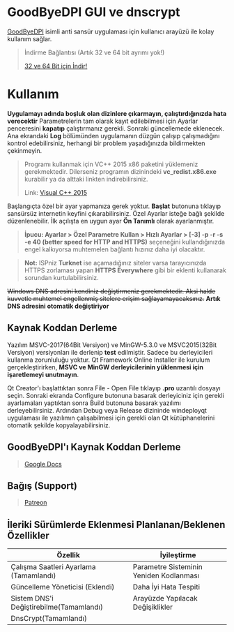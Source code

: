 # GoodByeDPI GUI ve dnscrypt

[GoodByeDPI](https://github.com/ValdikSS/GoodbyeDPI) isimli anti sansür uygulaması için kullanıcı arayüzü ile kolay kullanım sağlar.

> İndirme Bağlantısı (Artık 32 ve 64 bit ayrımı yok!)
>
>[32 ve 64 Bit için İndir!](https://github.com/cheytacllc/GUI-for-GoodbyeDPI/releases/download/1.1.7/GoodByeDPI_GUI.zip)
>


# Kullanım

**Uygulamayı adında boşluk olan dizinlere çıkarmayın, çalıştırdığınızda hata verecektir**
Parametrelerin tam olarak kayıt edilebilmesi için Ayarlar penceresini **kapatıp** çalıştırmanız gerekli. Sonraki güncellemede eklenecek. Ana ekrandaki **Log** bölümünden uygulamanın düzgün çalışıp çalışmadığını kontrol edebilirsiniz, herhangi bir problem yaşadığınızda bildirmekten çekinmeyin.

> Programı kullanmak için VC++ 2015 x86 paketini yüklemeniz gerekmektedir. Dilerseniz programın dizinindeki **vc_redist.x86.exe** kurabilir ya da alttaki linkten indirebilirsiniz.
>
> Link: [Visual C++ 2015](https://www.microsoft.com/tr-TR/download/details.aspx?id=52685)

Başlangıçta özel bir ayar yapmanıza gerek yoktur. **Başlat** butonuna tıklayıp sansürsüz internetin keyfini çıkarabilirsiniz. Özel Ayarlar isteğe bağlı şekilde düzenlenebilir. İlk açılışta en uygun ayar **Ön Tanımlı** olarak ayarlanmıştır. 

> **İpucu: Ayarlar > Özel Parametre Kullan > Hızlı Ayarlar > [-3] -p -r -s -e 40 (better speed for HTTP and HTTPS)** seçeneğini kullandığınızda engel kalkıyorsa muhtemelen bağlantı hızınız daha iyi olacaktır.

> **Not:** ISPniz **Turknet** ise açamadığınız siteler varsa tarayıcınızda HTTPS zorlaması yapan **HTTPS Everywhere** gibi bir eklenti kullanarak sorundan kurtulabilirsiniz.

~~Windows DNS adresini kendiniz değiştirmeniz gerekmektedir. Aksi halde kuvvetle muhtemel engellenmiş sitelere erişim sağlayamayacaksınız.~~ **Artık DNS adresini otomatik değiştiriyor**

## Kaynak Koddan Derleme

Yazılım MSVC-2017(64Bit Versiyon) ve MinGW-5.3.0 ve MSVC2015(32Bit Versiyon) versiyonları ile derlenip **test** edilmiştir. Sadece bu derleyicileri kullanma zorunluluğu yoktur. Qt Framework Online Installer ile kurulum gerçekleştirirken, **MSVC ve MinGW derleyicilerinin yüklenmesi için işaretlemeyi unutmayın**.

Qt Creator'ı başlattıktan sonra File - Open File tıklayıp **.pro** uzantılı dosyayı seçin. Sonraki ekranda Configure butonuna basarak derleyiciniz için gerekli ayarlamaları yaptıktan sonra Build butonuna basarak yazılımı derleyebilirsiniz. Ardından Debug veya Release dizininde windeployqt uygulaması ile yazılımın çalışabilmesi için gerekli olan Qt kütüphanelerini otomatik şekilde kopyalayabilirsiniz.

## GoodByeDPI'ı Kaynak Koddan Derleme

> [Google Docs](https://docs.google.com/document/d/1LMGmFVu17NKItqTpJKGKXMhX58xWcCJPezddCo73e7c/edit?usp=sharing)

## Bağış (Support)
>[Patreon](https://www.patreon.com/cheytacllc)

## İleriki Sürümlerde Eklenmesi Planlanan/Beklenen Özellikler
|Özellik| İyileştirme |
|--| --|
| Çalışma Saatleri Ayarlama (Tamamlandı) |Parametre Sisteminin Yeniden Kodlanması|
| Güncelleme Yöneticisi (Eklendi)  |Daha İyi Hata Tespiti|
| Sistem DNS'i Değiştirebilme(Tamamlandı)|Arayüzde Yapılacak Değişiklikler |
| DnsCrypt(Tamamlandı)|  |
